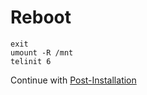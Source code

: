 # Reboot
```
exit
umount -R /mnt
telinit 6
```
Continue with [Post-Installation](/post-installation/)
